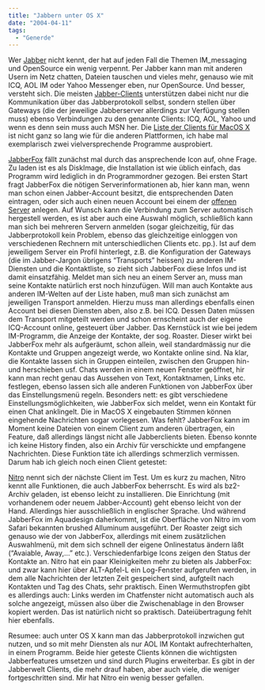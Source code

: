 ```yaml
---
title: "Jabbern unter OS X"
date: "2004-04-11"
tags:
  - "Generde"
---
```


Wer [Jabber](http://jabber.org/) nicht kennt, der hat auf jeden Fall die Themen IM\_messaging und OpenSource ein wenig verpennt. Per Jabber kann man mit anderen Usern im Netz chatten, Dateien tauschen und vieles mehr, genauso wie mit ICQ, AOL IM oder Yahoo Messenger eben, nur OpenSource. Und besser, versteht sich. Die meisten [Jabber-Clients](http://www.jabber.org/software/clients.php) unterstützen dabei nicht nur die Kommunikation über das Jabberprotokoll selbst, sondern stellen über Gateways (die der jeweilige Jabberserver allerdings zur Verfügung stellen muss) ebenso Verbindungen zu den genannte Clients: ICQ, AOL, Yahoo und wenn es denn sein muss auch MSN her. Die [Liste der Clients für MacOS X](http://www.jabber.org/software/clients.php?Platform=macosx) ist nicht ganz so lang wie für die anderen Plattformen, ich habe mal exemplarisch zwei vielversprechende Programme ausprobiert.

[JabberFox](http://jabberfox.sourceforge.net/) fällt zunächst mal durch das ansprechende Icon auf, ohne Frage. Zu laden ist es als DiskImage, die Installation ist wie üblich einfach, das Programm wird lediglich in dn Programmordner gezogen. Bei ersten Start fragt JabberFox die nötigen Serverinformationen ab, hier kann man, wenn man schon einen Jabber-Account besitzt, die entsprechenden Daten eintragen, oder sich auch einen neuen Account bei einem der [offenen Server](http://www.jabber.org/user/publicservers.php) anlegen. Auf Wunsch kann die Verbindung zum Server automatisch hergestell werden, es ist aber auch eine Auswahl möglich, schließlich kann man sich bei mehreren Servern anmelden (sogar gleichzeitig, für das Jabberprotokoll kein Problem, ebenso das gleichzeitige einloggen von verschiedenen Rechnern mit unterschiedlichen Clients etc. pp.). Ist auf dem jeweiligem Server ein Profil hinterlegt, z.B. die Konfiguration der Gateways (die im Jabber-Jargon übrigens “Transports” heissen) zu anderen IM-Diensten und die Kontaktliste, so zieht sich JabberFox diese Infos und ist damit einsatzfähig. Meldet man sich neu an einem Server an, muss man seine Kontakte natürlich erst noch hinzufügen. Will man auch Kontakte aus anderen IM-Welten auf der Liste haben, muß man sich zunächst am jeweiligen Transport anmelden. Hierzu muss man allerdings ebenfalls einen Account bei diesen Diensten aben, also z.B. bei ICQ. Dessen Daten müssen dem Transport mitgeteilt werden und schon ernscheint auch der eigene ICQ-Account online, gesteuert über Jabber. Das Kernstück ist wie bei jedem IM-Programm, die Anzeige der Kontakte, der sog. Roaster. Dieser wirkt bei JabberFox mehr als aufgeräumt, schon allein, weil standardmässig nur die Kontakte und Gruppen angezeigt werde, wo Kontakte online sind. Na klar, die Kontakte lassen sich in Gruppen einteilen, zwischen den Gruppen hin- und herschieben usf. Chats werden in einem neuen Fenster geöffnet, hir kann man recht genau das Aussehen von Text, Kontaktnamen, Links etc. festlegen, ebenso lassen sich alle anderen Funktionen von JabberFox über das Einstellungsmenü regeln. Besonders nett: es gibt verschiedene Einstellungsmöglichkeiten, wie JabberFox sich meldet, wenn ein Kontakt für einen Chat anklingelt. Die in MacOS X eingebauten Stimmen können eingehende Nachrichten sogar vorlegesen. Was fehlt? JabberFox kann im Moment keine Dateien von einem Client zum anderen übertragen, ein Feature, daß allerdings längst nicht alle Jabberclients bieten. Ebenso konnte ich keine History finden, also ein Archiv für verschickte und empfangene Nachrichten. Diese Funktion täte ich allerdings schmerzlich vermissen. Darum hab ich gleich noch einen Client getestet:

[Nitro](http://nitro.jabberstudio.org/) nennt sich der nächste Client im Test. Um es kurz zu machen, Nitro kennt alle Funktionen, die auch JabberFox beherrscht. Es wird als bz2-Archiv geladen, ist ebenso leicht zu installieren. Die Einrichtung (mit vorhandenem oder neuem Jabber-Account) geht ebenso leicht von der Hand. Allerdings hier ausschließlich in englischer Sprache. Und während JabberFox im Aquadesign daherkommt, ist die Oberfläche von Nitro im vom Safari bekannten brushed Alluminum ausgeführt. Der Roaster zeigt sich genauso wie der von JabberFox, allerdings mit einem zusätzlichen Auswahlmenü, mit dem sich schnell der eigene Onlinestatus ändern läßt (“Avaiable, Away,...” etc.). Verschiedenfarbige Icons zeigen den Status der Kontakte an. Nitro hat ein paar Kleinigkeiten mehr zu bieten als JabberFox: und zwar kann hier über ALT-Apfel-L ein Log-Fenster aufgerufen werden, in dem alle Nachrichten der letzten Zeit gespeichert sind, aufgteilt nach Kontakten und Tag des Chats, sehr praktisch. Einen Wermuthstropfen gibt es allerdings auch: Links werden im Chatfenster nicht automatisch auch als solche angezeigt, müssen also über die Zwischenablage in den Browser kopiert werden. Das ist natürlich nicht so praktisch. Dateiübertragung fehlt hier ebenfalls.

Resumee: auch unter OS X kann man das Jabberprotokoll inzwichen gut nutzen, und so mit mehr Diensten als nur AOL IM Kontakt aufrechterhalten, in einem Programm. Beide hier geteste Clients können die wichtigsten Jabberfeatures umsetzen und sind durch Plugins erweiterbar. Es gibt in der Jabberwelt Clients, die mehr drauf haben, aber auch viele, die weniger fortgeschritten sind. Mir hat Nitro ein wenig besser gefallen.
